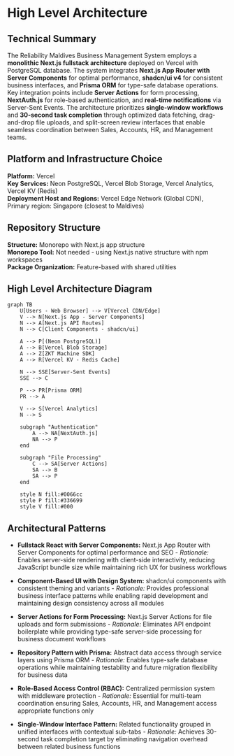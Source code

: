 # High Level Architecture

## Technical Summary

The Reliability Maldives Business Management System employs a **monolithic Next.js fullstack architecture** deployed on Vercel with PostgreSQL database. The system integrates **Next.js App Router with Server Components** for optimal performance, **shadcn/ui v4** for consistent business interfaces, and **Prisma ORM** for type-safe database operations. Key integration points include **Server Actions** for form processing, **NextAuth.js** for role-based authentication, and **real-time notifications** via Server-Sent Events. The architecture prioritizes **single-window workflows** and **30-second task completion** through optimized data fetching, drag-and-drop file uploads, and split-screen review interfaces that enable seamless coordination between Sales, Accounts, HR, and Management teams.

## Platform and Infrastructure Choice

**Platform:** Vercel  
**Key Services:** Neon PostgreSQL, Vercel Blob Storage, Vercel Analytics, Vercel KV (Redis)  
**Deployment Host and Regions:** Vercel Edge Network (Global CDN), Primary region: Singapore (closest to Maldives)

## Repository Structure

**Structure:** Monorepo with Next.js app structure  
**Monorepo Tool:** Not needed - using Next.js native structure with npm workspaces  
**Package Organization:** Feature-based with shared utilities

## High Level Architecture Diagram

```mermaid
graph TB
    U[Users - Web Browser] --> V[Vercel CDN/Edge]
    V --> N[Next.js App - Server Components]
    N --> A[Next.js API Routes]
    N --> C[Client Components - shadcn/ui]
    
    A --> P[(Neon PostgreSQL)]
    A --> B[Vercel Blob Storage]
    A --> Z[ZKT Machine SDK]
    A --> R[Vercel KV - Redis Cache]
    
    N --> SSE[Server-Sent Events]
    SSE --> C
    
    P --> PR[Prisma ORM]
    PR --> A
    
    V --> S[Vercel Analytics]
    N --> S
    
    subgraph "Authentication"
        A --> NA[NextAuth.js]
        NA --> P
    end
    
    subgraph "File Processing"
        C --> SA[Server Actions]
        SA --> B
        SA --> P
    end
    
    style N fill:#0066cc
    style P fill:#336699
    style V fill:#000
```

## Architectural Patterns

- **Fullstack React with Server Components:** Next.js App Router with Server Components for optimal performance and SEO - _Rationale:_ Enables server-side rendering with client-side interactivity, reducing JavaScript bundle size while maintaining rich UX for business workflows

- **Component-Based UI with Design System:** shadcn/ui components with consistent theming and variants - _Rationale:_ Provides professional business interface patterns while enabling rapid development and maintaining design consistency across all modules

- **Server Actions for Form Processing:** Next.js Server Actions for file uploads and form submissions - _Rationale:_ Eliminates API endpoint boilerplate while providing type-safe server-side processing for business document workflows

- **Repository Pattern with Prisma:** Abstract data access through service layers using Prisma ORM - _Rationale:_ Enables type-safe database operations while maintaining testability and future migration flexibility for business data

- **Role-Based Access Control (RBAC):** Centralized permission system with middleware protection - _Rationale:_ Essential for multi-team coordination ensuring Sales, Accounts, HR, and Management access appropriate functions only

- **Single-Window Interface Pattern:** Related functionality grouped in unified interfaces with contextual sub-tabs - _Rationale:_ Achieves 30-second task completion target by eliminating navigation overhead between related business functions
